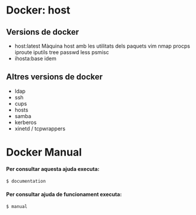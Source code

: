 Docker: host
============

Versions de docker
------------------

 * host:latest Màquina host amb les utilitats dels paquets
               vim nmap procps iproute iputils tree passwd less psmisc
 * ihosta:base idem

Altres versions de docker
-------------------------

 * ldap
 * ssh
 * cups
 * hosts
 * samba
 * kerberos
 * xinetd / tcpwrappers

Docker Manual
=============

#### Per  consultar aquesta ajuda executa: 

    $ documentation

#### Per consultar ajuda de funcionament executa:

    $ manual 


